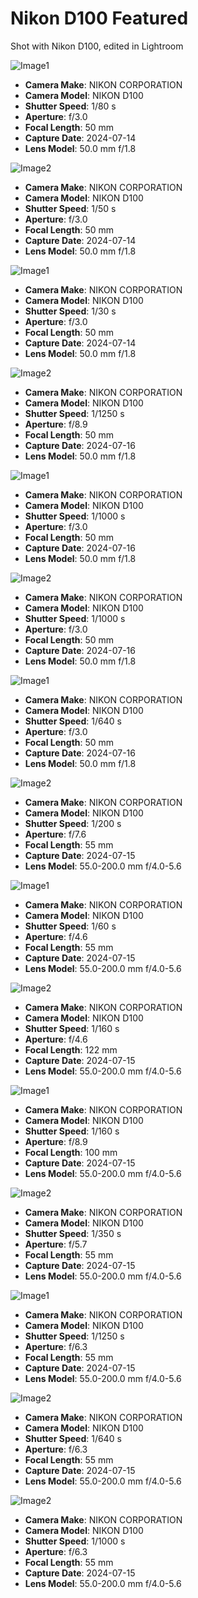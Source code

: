 # Nikon D100 Featured
Shot with Nikon D100, edited in Lightroom

![Image1](./attachments/IMG_0395.png)
- **Camera Make**: NIKON CORPORATION
- **Camera Model**: NIKON D100
- **Shutter Speed**: 1/80 s
- **Aperture**: f/3.0
- **Focal Length**: 50 mm
- **Capture Date**: 2024-07-14
- **Lens Model**: 50.0 mm f/1.8

![Image2](./attachments/IMG_0396.png)
- **Camera Make**: NIKON CORPORATION
- **Camera Model**: NIKON D100
- **Shutter Speed**: 1/50 s
- **Aperture**: f/3.0
- **Focal Length**: 50 mm
- **Capture Date**: 2024-07-14
- **Lens Model**: 50.0 mm f/1.8

![Image1](./attachments/IMG_0404.png)
- **Camera Make**: NIKON CORPORATION
- **Camera Model**: NIKON D100
- **Shutter Speed**: 1/30 s
- **Aperture**: f/3.0
- **Focal Length**: 50 mm
- **Capture Date**: 2024-07-14
- **Lens Model**: 50.0 mm f/1.8

![Image2](./attachments/IMG_0407.png)
- **Camera Make**: NIKON CORPORATION
- **Camera Model**: NIKON D100
- **Shutter Speed**: 1/1250 s
- **Aperture**: f/8.9
- **Focal Length**: 50 mm
- **Capture Date**: 2024-07-16
- **Lens Model**: 50.0 mm f/1.8

![Image1](./attachments/IMG_0408.png)
- **Camera Make**: NIKON CORPORATION
- **Camera Model**: NIKON D100
- **Shutter Speed**: 1/1000 s
- **Aperture**: f/3.0
- **Focal Length**: 50 mm
- **Capture Date**: 2024-07-16
- **Lens Model**: 50.0 mm f/1.8

![Image2](./attachments/IMG_0409.png) 
- **Camera Make**: NIKON CORPORATION
- **Camera Model**: NIKON D100
- **Shutter Speed**: 1/1000 s
- **Aperture**: f/3.0
- **Focal Length**: 50 mm
- **Capture Date**: 2024-07-16
- **Lens Model**: 50.0 mm f/1.8

![Image1](./attachments/IMG_0410.png)
- **Camera Make**: NIKON CORPORATION
- **Camera Model**: NIKON D100
- **Shutter Speed**: 1/640 s
- **Aperture**: f/3.0
- **Focal Length**: 50 mm
- **Capture Date**: 2024-07-16
- **Lens Model**: 50.0 mm f/1.8

![Image2](./attachments/IMG_0411.png)
- **Camera Make**: NIKON CORPORATION
- **Camera Model**: NIKON D100
- **Shutter Speed**: 1/200 s
- **Aperture**: f/7.6
- **Focal Length**: 55 mm
- **Capture Date**: 2024-07-15
- **Lens Model**: 55.0-200.0 mm f/4.0-5.6

![Image1](./attachments/IMG_0415.png)
- **Camera Make**: NIKON CORPORATION
- **Camera Model**: NIKON D100
- **Shutter Speed**: 1/60 s
- **Aperture**: f/4.6
- **Focal Length**: 55 mm
- **Capture Date**: 2024-07-15
- **Lens Model**: 55.0-200.0 mm f/4.0-5.6

![Image2](./attachments/IMG_0417.png)
- **Camera Make**: NIKON CORPORATION
- **Camera Model**: NIKON D100
- **Shutter Speed**: 1/160 s
- **Aperture**: f/4.6
- **Focal Length**: 122 mm
- **Capture Date**: 2024-07-15
- **Lens Model**: 55.0-200.0 mm f/4.0-5.6

![Image1](./attachments/IMG_0420.png)
- **Camera Make**: NIKON CORPORATION
- **Camera Model**: NIKON D100
- **Shutter Speed**: 1/160 s
- **Aperture**: f/8.9
- **Focal Length**: 100 mm
- **Capture Date**: 2024-07-15
- **Lens Model**: 55.0-200.0 mm f/4.0-5.6

![Image2](./attachments/IMG_0424.png)
- **Camera Make**: NIKON CORPORATION
- **Camera Model**: NIKON D100
- **Shutter Speed**: 1/350 s
- **Aperture**: f/5.7
- **Focal Length**: 55 mm
- **Capture Date**: 2024-07-15
- **Lens Model**: 55.0-200.0 mm f/4.0-5.6

![Image1](./attachments/IMG_0429.png)
- **Camera Make**: NIKON CORPORATION
- **Camera Model**: NIKON D100
- **Shutter Speed**: 1/1250 s
- **Aperture**: f/6.3
- **Focal Length**: 55 mm
- **Capture Date**: 2024-07-15
- **Lens Model**: 55.0-200.0 mm f/4.0-5.6

![Image2](./attachments/IMG_0430.png)
- **Camera Make**: NIKON CORPORATION
- **Camera Model**: NIKON D100
- **Shutter Speed**: 1/640 s
- **Aperture**: f/6.3
- **Focal Length**: 55 mm
- **Capture Date**: 2024-07-15
- **Lens Model**: 55.0-200.0 mm f/4.0-5.6

![Image2](./attachments/IMG_0431.png)
- **Camera Make**: NIKON CORPORATION
- **Camera Model**: NIKON D100
- **Shutter Speed**: 1/1000 s
- **Aperture**: f/6.3
- **Focal Length**: 55 mm
- **Capture Date**: 2024-07-15
- **Lens Model**: 55.0-200.0 mm f/4.0-5.6


